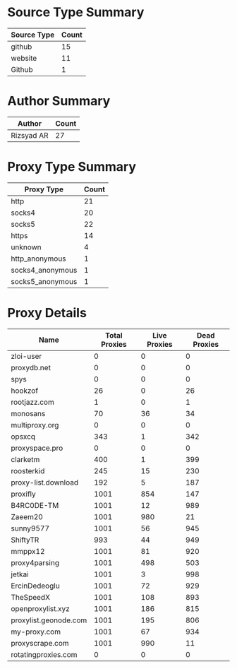 # Source Type Summary

| Source Type | Count |
|-------------|-------|
| github | 15 |
| website | 11 |
| Github | 1 |


# Author Summary

| Author | Count |
|--------|-------|
| Rizsyad AR | 27 |


# Proxy Type Summary

| Proxy Type | Count |
|------------|-------|
| http | 21 |
| socks4 | 20 |
| socks5 | 22 |
| https | 14 |
| unknown | 4 |
| http_anonymous | 1 |
| socks4_anonymous | 1 |
| socks5_anonymous | 1 |


# Proxy Details

| Name | Total Proxies | Live Proxies | Dead Proxies |
|------|---------------|--------------|---------------|
| zloi-user | 0 | 0 | 0 |
| proxydb.net | 0 | 0 | 0 |
| spys | 0 | 0 | 0 |
| hookzof | 26 | 0 | 26 |
| rootjazz.com | 1 | 0 | 1 |
| monosans | 70 | 36 | 34 |
| multiproxy.org | 0 | 0 | 0 |
| opsxcq | 343 | 1 | 342 |
| proxyspace.pro | 0 | 0 | 0 |
| clarketm | 400 | 1 | 399 |
| roosterkid | 245 | 15 | 230 |
| proxy-list.download | 192 | 5 | 187 |
| proxifly | 1001 | 854 | 147 |
| B4RC0DE-TM | 1001 | 12 | 989 |
| Zaeem20 | 1001 | 980 | 21 |
| sunny9577 | 1001 | 56 | 945 |
| ShiftyTR | 993 | 44 | 949 |
| mmppx12 | 1001 | 81 | 920 |
| proxy4parsing | 1001 | 498 | 503 |
| jetkai | 1001 | 3 | 998 |
| ErcinDedeoglu | 1001 | 72 | 929 |
| TheSpeedX | 1001 | 108 | 893 |
| openproxylist.xyz | 1001 | 186 | 815 |
| proxylist.geonode.com | 1001 | 195 | 806 |
| my-proxy.com | 1001 | 67 | 934 |
| proxyscrape.com | 1001 | 990 | 11 |
| rotatingproxies.com | 0 | 0 | 0 |
